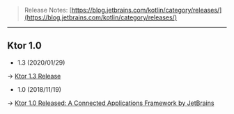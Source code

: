 > Release Notes: [https://blog.jetbrains.com/kotlin/category/releases/](https://blog.jetbrains.com/kotlin/category/releases/)

---

## Ktor 1.0

* 1.3 (2020/01/29)

-> [Ktor 1.3 Release](https://blog.jetbrains.com/kotlin/2020/01/ktor-1-3-release/)

* 1.0 (2018/11/19)

-> [Ktor 1.0 Released: A Connected Applications Framework by JetBrains](https://blog.jetbrains.com/kotlin/2018/11/ktor-1-0/)
